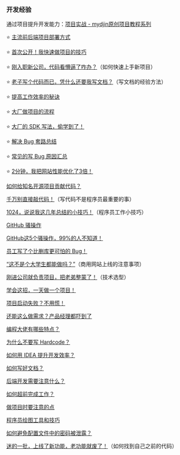 ### 开发经验

通过项目提升开发能力：[项目实战 - mydjin原创项目教程系列](https://yuyuanweb.feishu.cn/wiki/SePYwTc9tipQiCktw7Uc7kujnCd)

⭐️ [主流前后端项目部署方式](./主流前后端项目部署方式.md)

⭐️ [首次公开！我快速做项目的技巧](./首次公开！我快速做项目的技巧.md)

⭐️ [刚入职新公司，代码看懵逼了咋办？](./刚入职新公司，代码看懵逼了咋办？.md)（如何快速上手新项目）

⭐️ [老子写个代码而已，凭什么还要我写文档？](./老子写个代码而已，凭什么还要我写文档？.md)（写文档的经验方法）

⭐️ [提高工作效率的秘诀](./提高工作效率的秘诀.md)

⭐️ [大厂做项目的流程](./大厂做项目的流程.md)

⭐️ [大厂的 SDK 写法，偷学到了！](./大厂的%20SDK%20写法，偷学到了！.md)

⭐️ [解决 Bug 套路总结](./解决%20Bug%20套路总结.md)

⭐️ [常见的写 Bug 原因汇总](./常见的写%20Bug%20原因汇总.md)

⭐️ [2分钟，我把网站性能优化了3倍！](./2分钟，我把网站性能优化了3倍！.md)

[如何给知名开源项目贡献代码？](./如何给知名开源项目贡献代码？.md)

[千万别直接敲代码！](./千万别直接敲代码！.md)（写代码不是程序员最重要的事）

[1024，说说我这几年总结的小技巧！](./1024，说说我这几年总结的小技巧！.md)（程序员工作小技巧）

[GitHub 骚操作](./GitHub%20骚操作.md)

[GitHub这5个骚操作，99%的人不知道！](./GitHub这5个骚操作，99%25的人不知道！.md)

[员工写了个比删库更可怕的 Bug！](./员工写了个比删库更可怕的%20Bug！.md)

[“这不是个大学生都能做吗？”](./“这不是个大学生都能做吗？”.md)（商用网站上线的注意事项）

[刚进公司就负责项目，把老弟整蒙了！](./刚进公司就负责项目，把老弟整蒙了！.md)（技术选型）

[学会这招，一天做一个项目！](./学会这招，一天做一个项目！.md)

[项目启动失败？不用慌！](./项目启动失败？不用慌！.md)

[还能这么做需求？产品经理都吓到了](./还能这么做需求？产品经理都吓到了.md)

[编程大佬有哪些特点？](./编程大佬有哪些特点？.md)

[为什么不要写 Hardcode？](./为什么不要写%20Hardcode？.md)

[如何用 IDEA 提升开发效率？](./如何用%20IDEA%20提升开发效率？.md)

[如何写好文档？](./如何写好文档？.md)

[后端开发需要注意什么？](./后端开发需要注意什么？.md)

[如何超前完成工作？](./如何超前完成工作？.md)

[做项目时要注意的点](./做项目时要注意的点.md)

[程序员绘图工具和技巧](./程序员绘图工具和技巧.md)

[如何避免配置文件中的密码被泄露？](./如何避免配置文件中的密码被泄露？.md)

[迷的一批，上线了新功能，老功能就废了！](./迷的一批，上线了新功能，老功能就废了！.md)（如何找到自己之前的代码）